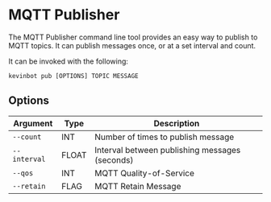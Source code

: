 # MQTT Publisher

The MQTT Publisher command line tool provides an easy way to publish to MQTT topics. 
It can publish messages once, or at a set interval and count.

It can be invoked with the following:

```console
kevinbot pub [OPTIONS] TOPIC MESSAGE
```

## Options

| Argument      | Type  | Description                                    |
| ------------- | ----- | ---------------------------------------------- |
| `--count`     | INT   | Number of times to publish message             |
| `--interval`  | FLOAT | Interval between publishing messages (seconds) |
| `--qos`       | INT   | MQTT Quality-of-Service                        |
| `--retain`    | FLAG  | MQTT Retain Message                            |